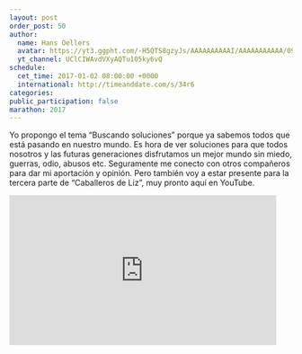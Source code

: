 ```yaml
---
layout: post
order_post: 50
author:
  name: Hans Oellers
  avatar: https://yt3.ggpht.com/-H5QTS8gzyJs/AAAAAAAAAAI/AAAAAAAAAAA/09iuzTfEnbc/s88-c-k-no-mo-rj-c0xffffff/photo.jpg
  yt_channel: UClCIWAvdVXyAQTu105ky6vQ
schedule:
  cet_time: 2017-01-02 08:00:00 +0000
  international: http://timeanddate.com/s/34r6
categories:
public_participation: false
marathon: 2017
---
```

Yo propongo el tema “Buscando soluciones” porque ya sabemos todos que está pasando en nuestro mundo. Es hora de ver soluciones para que todos nosotros y las futuras generaciones disfrutamos un mejor mundo sin miedo, guerras, odio, abusos etc.
Seguramente me conecto con otros compañeros para dar mi aportación y opinión. Pero también voy a estar presente para la tercera parte de “Caballeros de Liz”, muy pronto aquí en YouTube.

<iframe width="475" height="267" src="https://www.youtube.com/embed/ij1PQAfESPU" frameborder="0" allowfullscreen></iframe>
